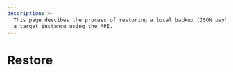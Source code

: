 ```yaml
---
description: >-
  This page descibes the process of restoring a local backup (JSON payloads) to
  a target instance using the API.
---
```


# Restore


